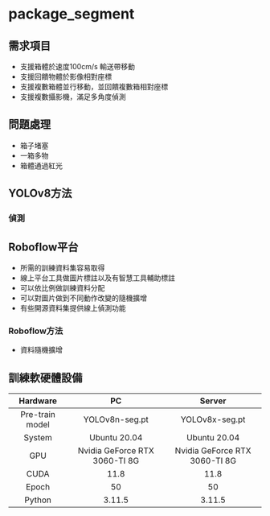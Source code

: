 # package_segment
## 需求項目
- 支援箱體於速度100cm/s 輸送帶移動
- 支援回饋物體於影像相對座標
- 支援複數箱體並行移動，並回饋複數箱相對座標
- 支援複數攝影機，滿足多角度偵測

## 問題處理
- 箱子堵塞
- 一箱多物
- 箱體通過紅光

## YOLOv8方法
### 偵測

## Roboflow平台
- 所需的訓練資料集容易取得
- 線上平台工具做圖片標註以及有智慧工具輔助標註
- 可以依比例做訓練資料分配
- 可以對圖片做到不同動作改變的隨機擴增
- 有些開源資料集提供線上偵測功能
### Roboflow方法
- 資料隨機擴增

## 訓練軟硬體設備
| Hardware | PC | Server |
|:-------:|:---------:|:-------:|
| Pre-train model | YOLOv8n-seg.pt |YOLOv8x-seg.pt|
| System|Ubuntu 20.04| Ubuntu 20.04|
| GPU| Nvidia GeForce RTX 3060-TI 8G| Nvidia GeForce RTX 3060-TI 8G|
| CUDA| 11.8   | 11.8 |
| Epoch| 50  | 50 |
| Python| 3.11.5 | 3.11.5 |








